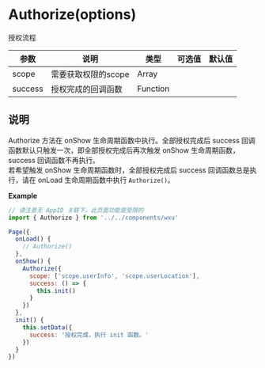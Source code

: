 <a name="authorize"></a>

# Authorize(options)
授权流程

参数 | 说明 | 类型 | 可选值 | 默认值
--- | --- | --- | --- | ---
scope | 需要获取权限的scope | Array |
success | 授权完成的回调函数 | Function

## 说明
Authorize 方法在 onShow 生命周期函数中执行。全部授权完成后 success 回调函数默认只触发一次，即全部授权完成后再次触发 onShow 生命周期函数，success 回调函数不再执行。  
若希望触发 onShow 生命周期函数时，全部授权完成后 success 回调函数总是执行，请在 onLoad 生命周期函数中执行 `Authorize()`。


**Example**

```js
// 请注意无 AppID 关联下，此页面功能是受限的
import { Authorize } from '../../components/wxu'

Page({
  onLoad() {
    // Authorize()
  },
  onShow() {
    Authorize({
      scope: ['scope.userInfo', 'scope.userLocation'],
      success: () => {
        this.init()
      }
    })
  },
  init() {
    this.setData({
      success: '授权完成，执行 init 函数。'
    })
  }
})
```